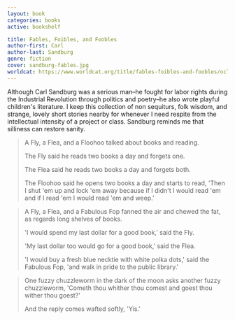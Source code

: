 ```yaml
---
layout: book
categories: books
active: bookshelf

title: Fables, Foibles, and Foobles
author-first: Carl
author-last: Sandburg
genre: fiction
cover: sandburg-fables.jpg
worldcat: https://www.worldcat.org/title/fables-foibles-and-foobles/oclc/17259101
---
```


Although Carl Sandburg was a serious man–he fought for labor rights during the Industrial Revolution through politics and poetry–he also wrote playful children's literature. I keep this collection of non sequiturs, folk wisdom, and strange, lovely short stories nearby for whenever I need respite from the intellectual intensity of a project or class. Sandburg reminds me that silliness can restore sanity.


<blockquote>
	<p>A Fly, a Flea, and a Floohoo talked about books and reading.</p>
	<p>The Fly said he reads two books a day and forgets one.</p>
	<p>The Flea said he reads two books a day and forgets both.</p>
	<p>The Floohoo said he opens two books a day and starts to read, 'Then I shut 'em up and lock 'em away because if I didn't I would read 'em and if I read 'em I would read 'em and weep.'</p>
</blockquote>

<blockquote>
	<p>A Fly, a Flea, and a Fabulous Fop fanned the air and chewed the fat, as regards long shelves of books.</p>
	<p>'I would spend my last dollar for a good book,' said the Fly.</p>
	<p>'My last dollar too would go for a good book,' said the Flea.</p>
	<p>'I would buy a fresh blue necktie with white polka dots,' said the Fabulous Fop, 'and walk in pride to the public library.'</p>
</blockquote>

<blockquote>
	<p>One fuzzy chuzzleworm in the dark of the moon asks another fuzzy chuzzleworm, 'Cometh thou whither thou comest and goest thou wither thou goest?'</p>
	<p>And the reply comes wafted softly, 'Yis.'</p>
</blockquote>